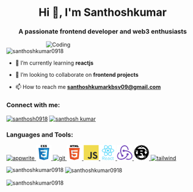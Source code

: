 

<h1 align="center">Hi 👋, I'm Santhoshkumar</h1>
<h3 align="center">A passionate frontend developer and web3 enthusiasts</h3>
<img img align="right" alt="Coding" width="400" src="https://imgs.search.brave.com/ZApZiWZGsmhazMyJ1FJGqhVL44FGCfTx3cYQHlwdvV4/rs:fit:500:0:0:0/g:ce/aHR0cHM6Ly9tZWRp/YTAuZ2lwaHkuY29t/L21lZGlhL3pnZHVv/NGtXUlJEVksvZ2lw/aHkuZ2lmP2NpZD03/OTBiNzYxMXNqMHBu/cGU3a3JjNWR2Znh3/Z2NhMWdmcnJsNjB4/ZG1jMHg2bjk3aTMm/ZXA9djFfZ2lmc19z/ZWFyY2gmcmlkPWdp/cGh5LmdpZiZjdD1n.jpeg">

<p align="left"> <img src="https://komarev.com/ghpvc/?username=santhoshkumar0918&label=Profile%20views&color=0e75b6&style=flat" alt="santhoshkumar0918" /> </p>

- 🌱 I’m currently learning **reactjs**

- 👯 I’m looking to collaborate on **frontend projects**

- 📫 How to reach me **santhoshkumarkbsv09@gmail.com**

<h3 align="left">Connect with me:</h3>
<p align="left">
<a href="https://twitter.com/santhosh0918" target="blank"><img align="center" src="https://raw.githubusercontent.com/rahuldkjain/github-profile-readme-generator/master/src/images/icons/Social/twitter.svg" alt="santhosh0918" height="30" width="40" /></a>
<a href="https://linkedin.com/in/santhosh kumar" target="blank"><img align="center" src="https://raw.githubusercontent.com/rahuldkjain/github-profile-readme-generator/master/src/images/icons/Social/linked-in-alt.svg" alt="santhosh kumar" height="30" width="40" /></a>
</p>

<h3 align="left">Languages and Tools:</h3>
<p align="left"> <a href="https://appwrite.io" target="_blank" rel="noreferrer"> <img src="https://www.vectorlogo.zone/logos/appwriteio/appwriteio-icon.svg" alt="appwrite" width="40" height="40"/> </a> <a href="https://www.w3schools.com/css/" target="_blank" rel="noreferrer"> <img src="https://raw.githubusercontent.com/devicons/devicon/master/icons/css3/css3-original-wordmark.svg" alt="css3" width="40" height="40"/> </a> <a href="https://git-scm.com/" target="_blank" rel="noreferrer"> <img src="https://www.vectorlogo.zone/logos/git-scm/git-scm-icon.svg" alt="git" width="40" height="40"/> </a> <a href="https://www.w3.org/html/" target="_blank" rel="noreferrer"> <img src="https://raw.githubusercontent.com/devicons/devicon/master/icons/html5/html5-original-wordmark.svg" alt="html5" width="40" height="40"/> </a> <a href="https://developer.mozilla.org/en-US/docs/Web/JavaScript" target="_blank" rel="noreferrer"> <img src="https://raw.githubusercontent.com/devicons/devicon/master/icons/javascript/javascript-original.svg" alt="javascript" width="40" height="40"/> </a> <a href="https://www.linux.org/" target="_blank" rel="noreferrer"> </a> <a href="https://reactjs.org/" target="_blank" rel="noreferrer"> <img src="https://raw.githubusercontent.com/devicons/devicon/master/icons/react/react-original-wordmark.svg" alt="react" width="40" height="40"/> </a> <a href="https://redux.js.org" target="_blank" rel="noreferrer"> <img src="https://raw.githubusercontent.com/devicons/devicon/master/icons/redux/redux-original.svg" alt="redux" width="40" height="40"/> </a> <a href="https://www.rust-lang.org" target="_blank" rel="noreferrer"> <img src="https://raw.githubusercontent.com/devicons/devicon/master/icons/rust/rust-plain.svg" alt="rust" width="40" height="40"/> </a> <a href="https://tailwindcss.com/" target="_blank" rel="noreferrer"> <img src="https://www.vectorlogo.zone/logos/tailwindcss/tailwindcss-icon.svg" alt="tailwind" width="40" height="40"/> </a> </p>

<p><img align="left" src="https://github-readme-stats.vercel.app/api/top-langs?username=santhoshkumar0918&show_icons=true&locale=en&layout=compact" alt="santhoshkumar0918" /></p>

<p>&nbsp;<img align="center" src="https://github-readme-stats.vercel.app/api?username=santhoshkumar0918&show_icons=true&locale=en" alt="santhoshkumar0918" /></p>

<p><img align="center" src="https://github-readme-streak-stats.herokuapp.com/?user=santhoshkumar0918&" alt="santhoshkumar0918" /></p>
